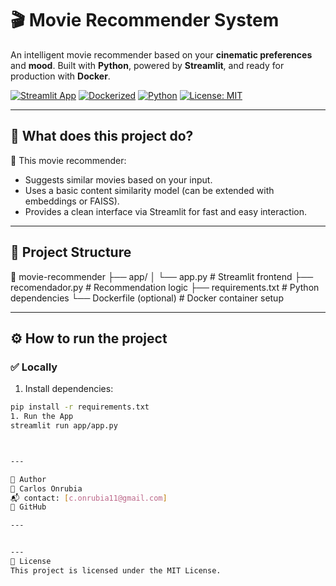 # 🎬 Movie Recommender System

An intelligent movie recommender based on your **cinematic preferences** and **mood**. Built with **Python**, powered by **Streamlit**, and ready for production with **Docker**.

[![Streamlit App](https://img.shields.io/badge/Streamlit-Online%20Demo-red?logo=streamlit)](https://streamlit.io/)
[![Dockerized](https://img.shields.io/badge/docker-ready-blue?logo=docker)](https://hub.docker.com/)
[![Python](https://img.shields.io/badge/python-3.10+-yellow.svg)](https://www.python.org/)
[![License: MIT](https://img.shields.io/badge/License-MIT-green.svg)](https://opensource.org/licenses/MIT)

---

## 🚀 What does this project do?

🔎 This movie recommender:
- Suggests similar movies based on your input.
- Uses a basic content similarity model (can be extended with embeddings or FAISS).
- Provides a clean interface via Streamlit for fast and easy interaction.

---

## 🧩 Project Structure


📁 movie-recommender
├── app/
│ └── app.py # Streamlit frontend
├── recomendador.py # Recommendation logic
├── requirements.txt # Python dependencies
└── Dockerfile (optional) # Docker container setup

---


## ⚙️ How to run the project

### ✅ Locally

1. Install dependencies:
```bash
pip install -r requirements.txt
1. Run the App
streamlit run app/app.py



---

🧠 Author
👤 Carlos Onrubia
📬 contact: [c.onrubia11@gmail.com]
🔗 GitHub

---


---
📄 License
This project is licensed under the MIT License.

